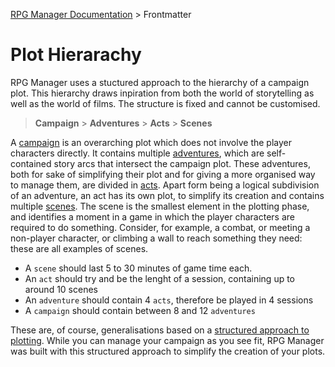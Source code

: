 [RPG Manager Documentation](../../index.md) >
Frontmatter

# Plot Hierarachy

RPG Manager uses a stuctured approach to the hierarchy of a campaign plot. This hierarchy draws inpiration from
both the world of storytelling as well as the world of films. The structure is fixed and cannot be customised.

> **Campaign** > **Adventures** > **Acts** > **Scenes**

A [campaign](components/campaign.md) is an overarching plot which does not involve the player characters directly. It 
contains multiple [adventures](components/adventure.md), which are self-contained story arcs that intersect the
campaign plot. These adventures, both for sake of simplifying their plot and for giving a more organised way to
manage them, are divided in [acts](components/act.md). Apart form being a logical subdivision of an adventure, an act 
has its own plot, to simplify its creation and contains multiple [scenes](components/scene.md). The scene is the 
smallest element in the plotting phase, and identifies a moment in a game in which the player characters are required
to do something. Consider, for example, a combat, or meeting a non-player character, or climbing a wall to reach 
something they need: these are all examples of scenes.

- A `scene` should last 5 to 30 minutes of game time each.
- An `act` should try and be the lenght of a session, containing up to around 10 scenes
- An `adventure` should contain 4 `acts`, therefore be played in 4 sessions
- A `campaign` should contain between 8 and 12 `adventures`

These are, of course, generalisations based on a [structured approach to plotting](plots/index.md). While you can 
manage your campaign as you see fit, RPG Manager was built with this structured approach to simplify the creation
of your plots.
